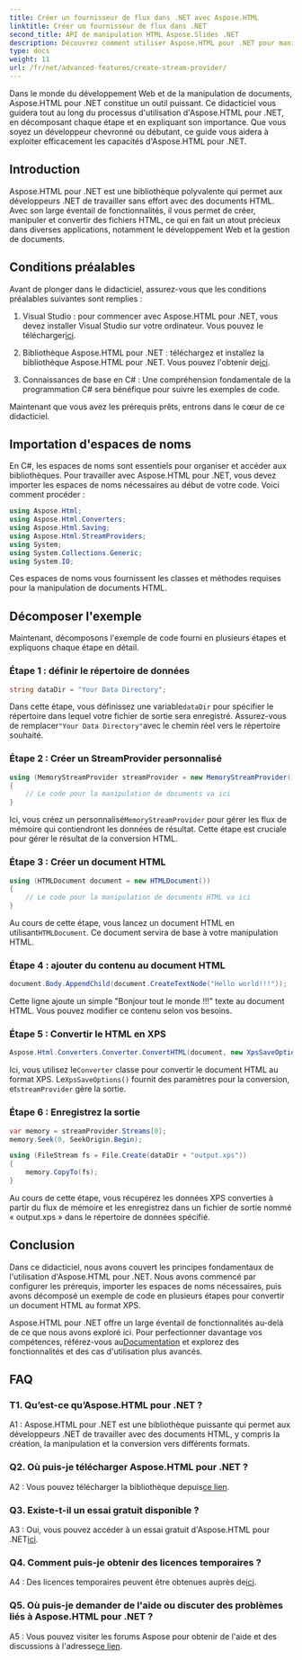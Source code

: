 ```yaml
---
title: Créer un fournisseur de flux dans .NET avec Aspose.HTML
linktitle: Créer un fournisseur de flux dans .NET
second_title: API de manipulation HTML Aspose.Slides .NET
description: Découvrez comment utiliser Aspose.HTML pour .NET pour manipuler efficacement des documents HTML. Tutoriel étape par étape pour les développeurs.
type: docs
weight: 11
url: /fr/net/advanced-features/create-stream-provider/
---
```

Dans le monde du développement Web et de la manipulation de documents, Aspose.HTML pour .NET constitue un outil puissant. Ce didacticiel vous guidera tout au long du processus d'utilisation d'Aspose.HTML pour .NET, en décomposant chaque étape et en expliquant son importance. Que vous soyez un développeur chevronné ou débutant, ce guide vous aidera à exploiter efficacement les capacités d'Aspose.HTML pour .NET.

## Introduction

Aspose.HTML pour .NET est une bibliothèque polyvalente qui permet aux développeurs .NET de travailler sans effort avec des documents HTML. Avec son large éventail de fonctionnalités, il vous permet de créer, manipuler et convertir des fichiers HTML, ce qui en fait un atout précieux dans diverses applications, notamment le développement Web et la gestion de documents.

## Conditions préalables

Avant de plonger dans le didacticiel, assurez-vous que les conditions préalables suivantes sont remplies :

1.  Visual Studio : pour commencer avec Aspose.HTML pour .NET, vous devez installer Visual Studio sur votre ordinateur. Vous pouvez le télécharger[ici](https://visualstudio.microsoft.com/).

2. Bibliothèque Aspose.HTML pour .NET : téléchargez et installez la bibliothèque Aspose.HTML pour .NET. Vous pouvez l'obtenir de[ici](https://releases.aspose.com/html/net/).

3. Connaissances de base en C# : Une compréhension fondamentale de la programmation C# sera bénéfique pour suivre les exemples de code.

Maintenant que vous avez les prérequis prêts, entrons dans le cœur de ce didacticiel.

## Importation d'espaces de noms

En C#, les espaces de noms sont essentiels pour organiser et accéder aux bibliothèques. Pour travailler avec Aspose.HTML pour .NET, vous devez importer les espaces de noms nécessaires au début de votre code. Voici comment procéder :

```csharp
using Aspose.Html;
using Aspose.Html.Converters;
using Aspose.Html.Saving;
using Aspose.Html.StreamProviders;
using System;
using System.Collections.Generic;
using System.IO;
```

Ces espaces de noms vous fournissent les classes et méthodes requises pour la manipulation de documents HTML.

## Décomposer l'exemple

Maintenant, décomposons l'exemple de code fourni en plusieurs étapes et expliquons chaque étape en détail.

### Étape 1 : définir le répertoire de données

```csharp
string dataDir = "Your Data Directory";
```

 Dans cette étape, vous définissez une variable`dataDir` pour spécifier le répertoire dans lequel votre fichier de sortie sera enregistré. Assurez-vous de remplacer`"Your Data Directory"`avec le chemin réel vers le répertoire souhaité.

### Étape 2 : Créer un StreamProvider personnalisé

```csharp
using (MemoryStreamProvider streamProvider = new MemoryStreamProvider())
{
    // Le code pour la manipulation de documents va ici
}
```

 Ici, vous créez un personnalisé`MemoryStreamProvider` pour gérer les flux de mémoire qui contiendront les données de résultat. Cette étape est cruciale pour gérer le résultat de la conversion HTML.

### Étape 3 : Créer un document HTML

```csharp
using (HTMLDocument document = new HTMLDocument())
{
    // Le code pour la manipulation de documents HTML va ici
}
```

 Au cours de cette étape, vous lancez un document HTML en utilisant`HTMLDocument`. Ce document servira de base à votre manipulation HTML.

### Étape 4 : ajouter du contenu au document HTML

```csharp
document.Body.AppendChild(document.CreateTextNode("Hello world!!!"));
```

Cette ligne ajoute un simple "Bonjour tout le monde !!!" texte au document HTML. Vous pouvez modifier ce contenu selon vos besoins.

### Étape 5 : Convertir le HTML en XPS

```csharp
Aspose.Html.Converters.Converter.ConvertHTML(document, new XpsSaveOptions(), streamProvider);
```

 Ici, vous utilisez le`Converter` classe pour convertir le document HTML au format XPS. Le`XpsSaveOptions()` fournit des paramètres pour la conversion, et`streamProvider` gère la sortie.

### Étape 6 : Enregistrez la sortie

```csharp
var memory = streamProvider.Streams[0];
memory.Seek(0, SeekOrigin.Begin);

using (FileStream fs = File.Create(dataDir + "output.xps"))
{
    memory.CopyTo(fs);
}
```

Au cours de cette étape, vous récupérez les données XPS converties à partir du flux de mémoire et les enregistrez dans un fichier de sortie nommé « output.xps » dans le répertoire de données spécifié.

## Conclusion

Dans ce didacticiel, nous avons couvert les principes fondamentaux de l'utilisation d'Aspose.HTML pour .NET. Nous avons commencé par configurer les prérequis, importer les espaces de noms nécessaires, puis avons décomposé un exemple de code en plusieurs étapes pour convertir un document HTML au format XPS.

 Aspose.HTML pour .NET offre un large éventail de fonctionnalités au-delà de ce que nous avons exploré ici. Pour perfectionner davantage vos compétences, référez-vous au[Documentation](https://reference.aspose.com/html/net/) et explorez des fonctionnalités et des cas d'utilisation plus avancés.

## FAQ

### T1. Qu’est-ce qu’Aspose.HTML pour .NET ?

A1 : Aspose.HTML pour .NET est une bibliothèque puissante qui permet aux développeurs .NET de travailler avec des documents HTML, y compris la création, la manipulation et la conversion vers différents formats.

### Q2. Où puis-je télécharger Aspose.HTML pour .NET ?

 A2 : Vous pouvez télécharger la bibliothèque depuis[ce lien](https://releases.aspose.com/html/net/).

### Q3. Existe-t-il un essai gratuit disponible ?

 A3 : Oui, vous pouvez accéder à un essai gratuit d'Aspose.HTML pour .NET[ici](https://releases.aspose.com/).

### Q4. Comment puis-je obtenir des licences temporaires ?

 A4 : Des licences temporaires peuvent être obtenues auprès de[ici](https://purchase.aspose.com/temporary-license/).

### Q5. Où puis-je demander de l'aide ou discuter des problèmes liés à Aspose.HTML pour .NET ?

 A5 : Vous pouvez visiter les forums Aspose pour obtenir de l'aide et des discussions à l'adresse[ce lien](https://forum.aspose.com/).